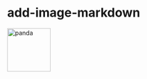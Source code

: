 # add-image-markdown


<img src="http://www.ybyx.net/UpPhotoFiles/%BE%C6%B6%BC%C0%CF%B2%C5%D1%A7/2011-06/20110629084048.jpg" alt="panda" style="width:100px">
